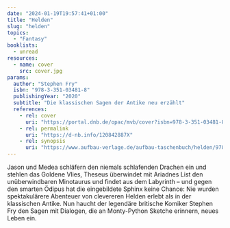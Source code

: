 ```yaml
---
date: "2024-01-19T19:57:41+01:00"
title: "Helden"
slug: "helden"
topics:
  - "Fantasy"
booklists:
  - unread
resources:
  - name: cover
    src: cover.jpg
params:
  author: "Stephen Fry"
  isbn: "978-3-351-03481-8"
  publishingYear: "2020"
  subtitle: "Die klassischen Sagen der Antike neu erzählt"
  references:
    - rel: cover
      uri: "https://portal.dnb.de/opac/mvb/cover?isbn=978-3-351-03481-8"
    - rel: permalink
      uri: "https://d-nb.info/120842887X"
    - rel: synopsis
      uri: "https://www.aufbau-verlage.de/aufbau-taschenbuch/helden/978-3-7466-3975-8"
---
```


Jason und Medea schläfern den niemals schlafenden Drachen ein und stehlen das 
Goldene Vlies, Theseus überwindet mit Ariadnes List den unüberwindbaren 
Minotaurus und findet aus dem Labyrinth – und gegen den smarten Ödipus hat die 
eingebildete Sphinx keine Chance: Nie wurden spektakulärere Abenteuer von 
clevereren Helden erlebt als in der klassischen Antike. Nun haucht der 
legendäre britische Komiker Stephen Fry den Sagen mit Dialogen, die an 
Monty-Python Sketche erinnern, neues Leben ein.